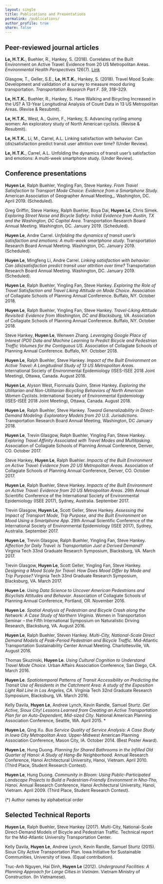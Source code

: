 ```yaml
---
layout: single
title: Publications and Presentations
permalink: /publications/
author_profile: true
share: false
---
```


## Peer-reviewed journal articles 

**Le, H.T.K.**, Buehler, R., Hankey, S. (2018). Correlates of the Built Environment on Active Travel: Evidence from 20 US Metropolitan Areas. _Environmental Health Perspectives_ 126(7). [Link](https://ehp.niehs.nih.gov/ehp3389/)

Glasgow, T., Geller, S.E., **Le, H.T.K.**, Hankey, S. (2018). Travel Mood Scale: Development and validation of a survey to measure mood during transportation. _Transportation Research Part F_. _59_, 318–329.

**Le, H.T.K.**, Buehler, R., Hankey, S. Have Walking and Bicycling Increased in the US? A 13-Year Longitudinal Analysis of Count Data in 13 US Metropolitan Areas. (Revise & Resubmit).

**Le, H.T.K.**,  West, A., Quinn, F., Hankey, S. Advancing cycling among women: An exploratory study of North American cyclists. (Revise & Resubmit). 

**Le, H.T.K.**, Li, M., Carrel, A.L. Linking satisfaction with behavior: Can (dis)satisfaction predict transit user attrition over time? (Under Review). 

**Le, H.T.K.**, Carrel, A.L. Unfolding the dynamics of transit user’s satisfaction and emotions: A multi-week smartphone study. (Under Review). 

## Conference presentations

**Huyen Le**, Ralph Buehler, Yingling Fan, Steve Hankey. _From Travel Satisfaction to Transport Mode Choice: Evidence from a Smartphone Study._ American Association of Geographer Annual Meeting_. Washington, DC. April 2019. (Scheduled). 

Greg Griffin, Steve Hankey, Ralph Buehler, Boya Dai, **Huyen Le**, Chris Simek. _Exploring Street Noise and Bicycle Safety: Initial Evidence from Austin, TX and the Washington, DC Capital Area_. Transportation Research Board Annual Meeting. Washington, DC. January 2019. (Scheduled). 

**Huyen Le**, Andre Carrel. _Unfolding the dynamics of transit user’s satisfaction and emotions: A multi-week smartphone study_. Transportation Research Board Annual Meeting. Washington, DC. January 2019. (Scheduled). 

**Huyen Le**, Mingfeng Li, Andre Carrel. _Linking satisfaction with behavior: Can (dis)satisfaction predict transit user attrition over time?_ Transportation Research Board Annual Meeting. Washington, DC. January 2019. (Scheduled). 

**Huyen Le**, Ralph Buehler, Yingling Fan, Steve Hankey. _Exploring the Role of Travel Satisfaction and Travel Liking Attitude on Mode Choice_. Association of Collagiate Schools of Planning Annual Conference. Buffalo, NY. October 2018. 

**Huyen Le**, Ralph Buehler, Yingling Fan, Steve Hankey. _Travel-Liking Attitude Revisited: Evidence from Washington, DC and Blacksburg, VA_. Association of Collagiate Schools of Planning Annual Conference. Buffalo, NY. October 2018. 

Steve Hankey, **Huyen Le**, Wenwen Zhang. _Leveraging Google Place of Interest (POI) Data and Machine Learning to Predict Bicycle and Pedestrian Traffic Volumes for the Contiguous US_. Association of Collagiate Schools of Planning Annual Conference. Buffalo, NY. October 2018. 

**Huyen Le**, Ralph Buehler, Steve Hankey. _Impact of the Built Environment on Active Travel: A Longitudinal Study of 13 US Metropolitan Areas_. International Society of Environmental Epidemiology (ISES-ISEE 2018 Joint Meeting), Ottawa, Canada. August 2018. 

**Huyen Le**, Alyson West, Fionnuala Quinn, Steve Hankey. _Exploring the Utilitarian and Non-Utilitarian Bicycling Behaviors of North American Women Cyclists_. International Society of Environmental Epidemiology (ISES-ISEE 2018 Joint Meeting), Ottawa, Canada. August 2018. 

**Huyen Le**, Ralph Buehler, Steve Hankey. _Toward Generalizability in Direct-Demand Modeling: Exploratory Models from 20 U.S. Jurisdictions_. Transportation Research Board Annual Meeting, Washington, DC January 2018.

**Huyen Le**, Trevin Glasgow, Ralph Buehler, Yingling Fan, Steve Hankey. _Exploring Travel Affinity Associated with Travel Modes and Multitasking_. Association of Collagiate Schools of Planning Annual Conference, Denver, CO. October 2017. 

Steve Hankey, **Huyen Le**, Ralph Buehler. _Impacts of the Built Environment on Active Travel: Evidence from 20 US Metropolitan Areas_. Association of Collagiate Schools of Planning Annual Conference, Denver, CO. October 2017. 

**Huyen Le**, Ralph Buehler, Steve Hankey. _Impacts of the Built Environment on Active Travel: Evidence from 20 US Metropolitan Areas_. 29th Annual Scientific Conference of the International Society of Environmental Epidemiology (ISEE 2017), Sydney, Australia. September 2017.

Trevin Glasgow, **Huyen Le**, Scott Geller, Steve Hankey. _Assessing the Impact of Transport Mode, Trip Purpose, and the Built Environment on Mood Using a Smartphone App_. 29th Annual Scientific Conference of the International Society of Environmental Epidemiology (ISEE 2017), Sydney, Australia. September 2017. 

**Huyen Le**, Trevin Glasgow, Ralph Buehler, Yingling Fan, Steve Hankey. _Affection for Daily Travel: Is Transportation Just a Derived Demand?_ Virginia Tech 33nd Graduate Research Symposium, Blacksburg, VA. March 2017.

Trevin Glasgow, **Huyen Le**, Scott Geller, Yingling Fan, Steve Hankey. _Designing a Mood Scale for Travel: How Does Mood Differ by Mode and Trip Purpose?_ Virginia Tech 33nd Graduate Research Symposium, Blacksburg, VA. March 2017.

**Huyen Le**. _Using Data Science to Uncover American Pedestrians and Bicyclists Attitudes and Behavior_. Association of Collagiate Schools of Planning Annual Conference, Portland, OR. November 2016.

**Huyen Le**. _Spatial Analysis of Pedestrian and Bicycle Crash along the Network: A Case Study of Northern Virginia_. Women in Transportation Seminar – the Fifth International Symposium on Naturalistic Driving Research, Blacksburg, VA. August 2016.

**Huyen Le**, Ralph Buehler, Steven Hankey. _Multi-City, National-Scale Direct Demand Models of Peak-Period Pedestrian and Bicycle Traffic_. Mid-Atlantic Transportation Sustainability Center Annual Meeting. Charlottesville, VA. August 2016.

Thomas Skuzinski, **Huyen Le**. _Using Cultural Cognition to Understand Travel Mode Choice_. Urban Affairs Association Conference, San Diego, CA. March 2016.

**Huyen Le**. _Spatiotemporal Patterns of Transit Accessibility on Predicting the Transit Use of Residents in the Catchment Area: A study of the Exposition Light Rail Line in Los Angeles, CA_.  Virginia Tech 32nd Graduate Research Symposium, Blacksburg, VA. March 2016.

Kelly Davila, **Huyen Le**, Andrew Lynch, Kevin Randle, Samuel Sturtz. _Get Active, Sioux City! Lessons Learned from Creating an Active Transportation Plan for an Auto-Dependent, Mid-sized City_. National American Planning Association Conference, Seattle, WA. April 2015. *

**Huyen Le**, Qing Xu. _Bus Service Quality of Service Analysis: A Case Study in Iowa City Metropolitan Area_. Upper-Midwest American Planning Association Conference, Mason City, IA. October 2014. (Best Poster Award).

**Huyen Le**, Hung Duong. _Planning for Shared Bathrooms in the Infilled Old Quarter of Hanoi: A Study of Hang-Be Neighborhood_. Annual Research Conference, Hanoi Architectural University, Hanoi, Vietnam. April 2010. (Third Place, Student Research Contest).

**Huyen Le**, Hung Duong. _Community in Bloom: Using Public-Participated Landscape Projects to Build a Pedestrian-Friendly Environment in Nha-Tho, Hanoi_. Annual Research Conference, Hanoi Architectural University, Hanoi, Vietnam. April 2009. (Third Place, Student Research Contest).

(*) Author names by alphabetical order

## Selected Technical Reports

**Huyen Le**, Ralph Buehler, Steve Hankey (2017). Multi-City, National-Scale Direct-Demand Models of Bicycle and Pedestrian Traffic. Technical report for the Mid-Atlantic University Transportation Center. 

Kelly Davila, **Huyen Le**, Andrew Lynch, Kevin Randle, Samuel Sturtz (2015). Sioux City Active Transportation Plan. Iowa Initiative for Sustainable Communities, University of Iowa. (Equal contribution).

Truc-Anh Nguyen, Hai Dinh, **Huyen Le** (2012). _Underground Facilities: A Planning Approach for Large Cities in Vietnam_. Vietnam Ministry of Construction. (In Vietnamese).
